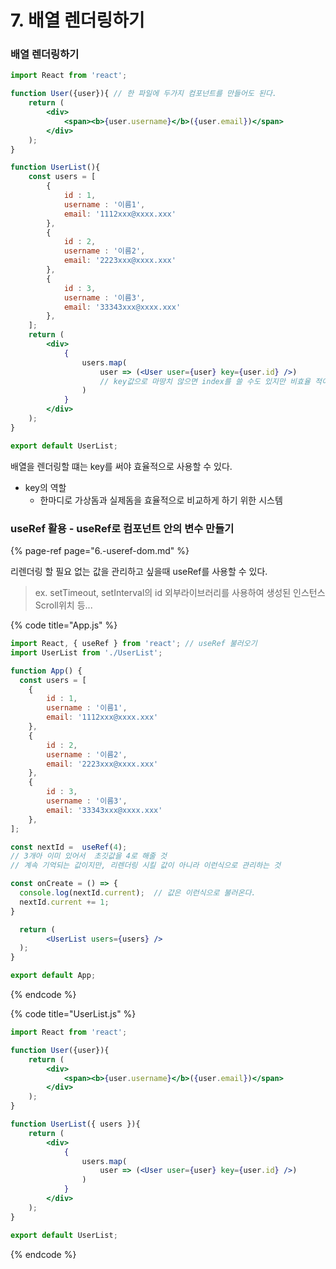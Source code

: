 # 7. 배열 렌더링하기

### 배열 렌더링하기

```jsx
import React from 'react';

function User({user}){ // 한 파일에 두가지 컴포넌트를 만들어도 된다.
    return (
        <div>
            <span><b>{user.username}</b>({user.email})</span>
        </div>
    );
}

function UserList(){
    const users = [
        {
            id : 1,
            username : '이름1',
            email: '1112xxx@xxxx.xxx'
        },
        {
            id : 2,
            username : '이름2',
            email: '2223xxx@xxxx.xxx'
        },
        {
            id : 3,
            username : '이름3',
            email: '33343xxx@xxxx.xxx'
        },
    ];
    return (
        <div>
            {
                users.map(
                    user => (<User user={user} key={user.id} />)
                    // key값으로 마땅치 않으면 index를 쓸 수도 있지만 비효율 적이다.
                ) 
            }
        </div>
    );
}

export default UserList;
```

배열을 렌더링할 떄는 key를 써야 효율적으로 사용할 수 있다.

* key의 역할
  * 한마디로 가상돔과 실제돔을 효율적으로 비교하게 하기 위한 시스템

### useRef 활용 - useRef로 컴포넌트 안의 변수 만들기

{% page-ref page="6.-useref-dom.md" %}

리렌더링 할 필요 없는 값을 관리하고 싶을때 useRef를 사용할 수 있다.

> ex. setTimeout, setInterval의 id 외부라이브러리를 사용하여 생성된 인스턴스 Scroll위치 등...

{% code title="App.js" %}
```jsx
import React, { useRef } from 'react'; // useRef 불러오기
import UserList from './UserList';

function App() {
  const users = [
    {
        id : 1,
        username : '이름1',
        email: '1112xxx@xxxx.xxx'
    },
    {
        id : 2,
        username : '이름2',
        email: '2223xxx@xxxx.xxx'
    },
    {
        id : 3,
        username : '이름3',
        email: '33343xxx@xxxx.xxx'
    },
];

const nextId =  useRef(4); 
// 3개아 이미 있어서  초깃값을 4로 해줄 것
// 계속 기억되는 값이지만, 리렌더링 시킬 값이 아니라 이런식으로 관리하는 것

const onCreate = () => {
  console.log(nextId.current);  // 값은 이런식으로 불러온다.
  nextId.current += 1;
}

  return (
	  	<UserList users={users} />
  );
}

export default App;

```
{% endcode %}

{% code title="UserList.js" %}
```jsx
import React from 'react';

function User({user}){
    return (
        <div>
            <span><b>{user.username}</b>({user.email})</span>
        </div>
    );
}

function UserList({ users }){
    return (
        <div>
            {
                users.map(
                    user => (<User user={user} key={user.id} />)
                ) 
            }
        </div>
    );
}

export default UserList;
```
{% endcode %}


